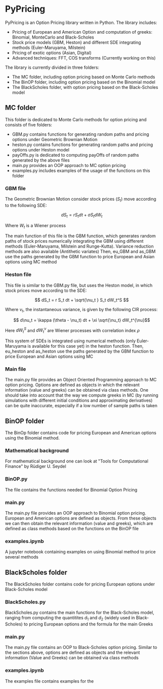 # PyPricing
PyPricing is an Option Pricing library written in Python. The library includes:

-  Pricing of European and American Option and computation of greeks: Binomial, MonteCarlo and Black-Scholes
-  Stock price models (GBM, Heston) and different SDE integrating methods (Euler-Maruyama, Milstein)
-  Pricing of exotic options (Asian, Digital)
-  Advanced techniques: FFT, COS transforms (Currently working on this) 

The library is currently divided in three folders: 

- The MC folder, including option pricing based on Monte Carlo methods
- The BinOP folder, including option pricing based on the Binomial model
- The BlackScholes folder, with option pricing based on the Black-Scholes model 

## MC folder 
This folder is dedicated to Monte Carlo methods for option pricing and consists of five folders: 
- GBM.py contains functions for generating random paths and pricing options under Geometric Brownian Motion 
- heston.py contains functions for generating random paths and pricing options under Heston model
- payOffs.py is dedicated to computing payOffs of random paths generated by the above files
- main.py provides an OOP approach to MC option pricing
- examples.py includes examples of the usage of the functions on this folder 

### GBM file 
The Geometric Brownian Motion consider stock prices ($S_t$) move according to the following SDE: 

$$ dS_t = r S_t dt + \sigma S_t  dW_t $$

Where $W_t$ is a Wiener process

The main function of this file is the GBM function, which generates random paths of stock prices numerically integrating the GBM using different methods (Euler-Maruyama, Milstein and Runge-Kutta). Variance reduction methods are also available (Antithetic variates) 
Then, eu_GBM and as_GBM use the paths generated by the GBM function to price European and Asian options using MC method

### Heston file 
This file is similar to the GBM.py file, but uses the Heston model, in which stock prices move according to the SDE: 

$$ dS_t = r S_t dt + \sqrt{\nu_t } S_t dW_t^S $$

Where $\nu_t$, the instantaneous variance, is given by the following CIR process: 

$$ d\nu_t  = \kappa (\theta - \nu_t) dt + \xi \sqrt{\nu_t} dW_t^{\nu}$$ 

Here $dW_t^S$ and $dW_t^{\nu}$ are Wiener processes with correlation index $\rho$

This system of SDEs is integrated using numerical methods (only Euler-Maruyama is available for this case yet) in the heston function. 
Then, eu_heston and as_heston use the paths generated by the GBM function to price European and Asian options using MC

### Main file 
The main.py file provides an Object Oriented Programming approach to MC option pricing. Options are defined as objects in which the relevant information (value and greeks) can be obtained via class methods.
One should take into account that the way we compute greeks in MC (by running simulations with different initial conditions and approximating derivatives) can be quite inaccurate, especially if a low number of sample paths is taken


## BinOP folder

The BinOp folder contains code for pricing European and American options using the Binomial method.

### Mathematical background 
For mathematical background one can look at "Tools for Computational Finance" by Rüdiger U. Seydel 

### BinOP.py 
The file contains the functions needed for Binomial Option Pricing

### main.py 
The main.py file provides an OOP approach to Binomial option pricing. 
European and American options are defined as objects. From these objects we can then obtain the relevant information (value and greeks), which are defined as class methods based on the functions on the BinOP file 

### examples.ipynb 
A jupyter notebook containing examples on using Binomial method to price several methods 

## BlackScholes folder 

The BlackScholes folder contains code for pricing European options under Black-Scholes model 

### BlackScholes.py 

BlackScholes.py contains the main functions for the Black-Scholes model, ranging from computing the quantitites $d_1$ and $d_2$ (widely used in Black-Scholes) to pricing European options and the formula for the main Greeks

### main.py 
The main.py file contains an OOP to Black-Scholes option pricing. Similar to the sections above, options are defined as objects and the relevant information (Value and Greeks) can be obtained via class methods

### examples.ipynb 
The examples file contains examples for the 
